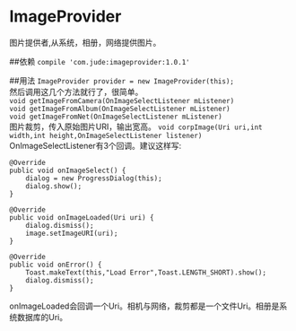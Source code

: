 # ImageProvider
图片提供者,从系统，相册，网络提供图片。


##依赖
`compile 'com.jude:imageprovider:1.0.1'`

##用法
`ImageProvider provider = new ImageProvider(this);`  
然后调用这几个方法就行了，很简单。  
`void getImageFromCamera(OnImageSelectListener mListener)`  
`void getImageFromAlbum(OnImageSelectListener mListener)`  
`void getImageFromNet(OnImageSelectListener mListener)`  
图片裁剪，传入原始图片URI，输出宽高。
`void corpImage(Uri uri,int width,int height,OnImageSelectListener listener)`  
OnImageSelectListener有3个回调。建议这样写:

    @Override
    public void onImageSelect() {
        dialog = new ProgressDialog(this);
        dialog.show();
    }

    @Override
    public void onImageLoaded(Uri uri) {
        dialog.dismiss();
        image.setImageURI(uri);
    }

    @Override
    public void onError() {
        Toast.makeText(this,"Load Error",Toast.LENGTH_SHORT).show();
        dialog.dismiss();
    }

onImageLoaded会回调一个Uri。相机与网络，裁剪都是一个文件Uri。相册是系统数据库的Uri。
